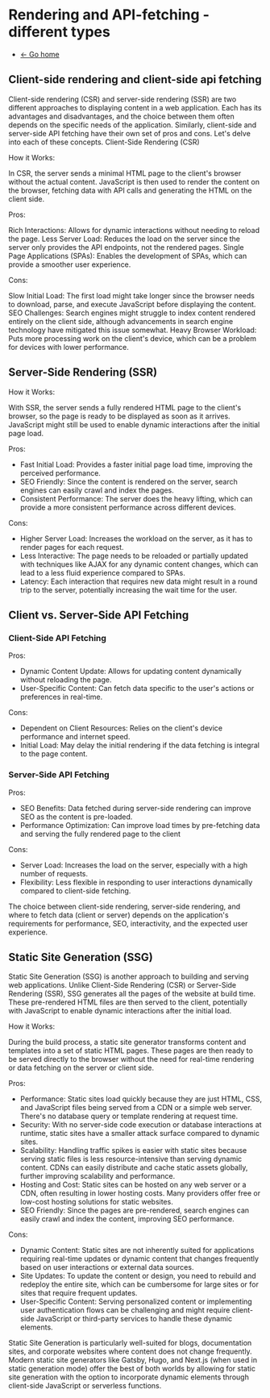 # Rendering and API-fetching - different types

* [<- Go home](/)

## Client-side rendering and client-side api fetching

Client-side rendering (CSR) and server-side rendering (SSR) are two different approaches to displaying content in a web application. Each has its advantages and disadvantages, and the choice between them often depends on the specific needs of the application. Similarly, client-side and server-side API fetching have their own set of pros and cons. Let's delve into each of these concepts.
Client-Side Rendering (CSR)

How it Works:

In CSR, the server sends a minimal HTML page to the client's browser without the actual content. JavaScript is then used to render the content on the browser, fetching data with API calls and generating the HTML on the client side.

Pros:

Rich Interactions: Allows for dynamic interactions without needing to reload the page.
Less Server Load: Reduces the load on the server since the server only provides the API endpoints, not the rendered pages.
Single Page Applications (SPAs): Enables the development of SPAs, which can provide a smoother user experience.

Cons:

Slow Initial Load: The first load might take longer since the browser needs to download, parse, and execute JavaScript before displaying the content.
SEO Challenges: Search engines might struggle to index content rendered entirely on the client side, although advancements in search engine technology have mitigated this issue somewhat.
Heavy Browser Workload: Puts more processing work on the client's device, which can be a problem for devices with lower performance.

## Server-Side Rendering (SSR)

How it Works:

With SSR, the server sends a fully rendered HTML page to the client's browser, so the page is ready to be displayed as soon as it arrives. JavaScript might still be used to enable dynamic interactions after the initial page load.

Pros:

* Fast Initial Load: Provides a faster initial page load time, improving the perceived performance.
* SEO Friendly: Since the content is rendered on the server, search engines can easily crawl and index the pages.
* Consistent Performance: The server does the heavy lifting, which can provide a more consistent performance across different devices.

Cons:

* Higher Server Load: Increases the workload on the server, as it has to render pages for each request.
* Less Interactive: The page needs to be reloaded or partially updated with techniques like AJAX for any dynamic content changes, which can lead to a less fluid experience compared to SPAs.
* Latency: Each interaction that requires new data might result in a round trip to the server, potentially increasing the wait time for the user.

## Client vs. Server-Side API Fetching

### Client-Side API Fetching

Pros:

* Dynamic Content Update: Allows for updating content dynamically without reloading the page.
* User-Specific Content: Can fetch data specific to the user's actions or preferences in real-time.

Cons:

* Dependent on Client Resources: Relies on the client's device performance and internet speed.
* Initial Load: May delay the initial rendering if the data fetching is integral to the page content.

### Server-Side API Fetching

Pros:

* SEO Benefits: Data fetched during server-side rendering can improve SEO as the content is pre-loaded.
* Performance Optimization: Can improve load times by pre-fetching data and serving the fully rendered page to the client

Cons:

* Server Load: Increases the load on the server, especially with a high number of requests.
* Flexibility: Less flexible in responding to user interactions dynamically compared to client-side fetching.

The choice between client-side rendering, server-side rendering, and where to fetch data (client or server) depends on the application's requirements for performance, SEO, interactivity, and the expected user experience.

## Static Site Generation (SSG)

Static Site Generation (SSG) is another approach to building and serving web applications. Unlike Client-Side Rendering (CSR) or Server-Side Rendering (SSR), SSG generates all the pages of the website at build time. These pre-rendered HTML files are then served to the client, potentially with JavaScript to enable dynamic interactions after the initial load.

How it Works:

During the build process, a static site generator transforms content and templates into a set of static HTML pages. These pages are then ready to be served directly to the browser without the need for real-time rendering or data fetching on the server or client side.

Pros:

* Performance: Static sites load quickly because they are just HTML, CSS, and JavaScript files being served from a CDN or a simple web server. There's no database query or template rendering at request time.
* Security: With no server-side code execution or database interactions at runtime, static sites have a smaller attack surface compared to dynamic sites.
* Scalability: Handling traffic spikes is easier with static sites because serving static files is less resource-intensive than serving dynamic content. CDNs can easily distribute and cache static assets globally, further improving scalability and performance.
* Hosting and Cost: Static sites can be hosted on any web server or a CDN, often resulting in lower hosting costs. Many providers offer free or low-cost hosting solutions for static websites.
* SEO Friendly: Since the pages are pre-rendered, search engines can easily crawl and index the content, improving SEO performance.

Cons:

* Dynamic Content: Static sites are not inherently suited for applications requiring real-time updates or dynamic content that changes frequently based on user interactions or external data sources.
* Site Updates: To update the content or design, you need to rebuild and redeploy the entire site, which can be cumbersome for large sites or for sites that require frequent updates.
* User-Specific Content: Serving personalized content or implementing user authentication flows can be challenging and might require client-side JavaScript or third-party services to handle these dynamic elements.

Static Site Generation is particularly well-suited for blogs, documentation sites, and corporate websites where content does not change frequently. Modern static site generators like Gatsby, Hugo, and Next.js (when used in static generation mode) offer the best of both worlds by allowing for static site generation with the option to incorporate dynamic elements through client-side JavaScript or serverless functions.
